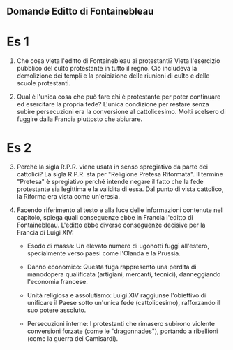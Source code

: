 ## Domande Editto di Fontainebleau

# Es 1

1. Che cosa vieta l'editto di Fontainebleau ai protestanti?
   Vieta l'esercizio pubblico del culto protestante in tutto il regno. Ciò includeva la demolizione dei templi e la proibizione delle riunioni di culto e delle scuole protestanti.

2. Qual è l'unica cosa che può fare chi è protestante per poter continuare ed esercitare la propria fede?
   L'unica condizione per restare senza subire persecuzioni era la conversione al cattolicesimo. Molti scelsero di fuggire dalla Francia piuttosto che abiurare.

# Es 2

3. Perché la sigla R.P.R. viene usata in senso spregiativo da parte dei cattolici?
   La sigla R.P.R. sta per "Religione Pretesa Riformata". Il termine "Pretesa" è spregiativo perché intende negare il fatto che la fede protestante sia legittima e la validita di essa. Dal punto di vista cattolico, la Riforma era vista come un'eresia.

4. Facendo riferimento al testo e alla luce delle informazioni contenute nel capitolo, spiega quali conseguenze ebbe in Francia l'editto di Fontainebleau.
   L'editto ebbe diverse conseguenze decisive per la Francia di Luigi XIV:

   - Esodo di massa: Un elevato numero di ugonotti fuggì all'estero, specialmente verso paesi come l'Olanda e la Prussia.

   - Danno economico: Questa fuga rappresentò una perdita di manodopera qualificata (artigiani, mercanti, tecnici), danneggiando l'economia francese.

   - Unità religiosa e assolutismo: Luigi XIV raggiunse l'obiettivo di unificare il Paese sotto un'unica fede (cattolicesimo), rafforzando il suo potere assoluto.

   - Persecuzioni interne: I protestanti che rimasero subirono violente conversioni forzate (come le "dragonnades"), portando a ribellioni (come la guerra dei Camisardi).
